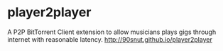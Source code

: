 # player2player
A P2P BitTorrent Client extension to allow musicians plays gigs through internet with reasonable latency.
http://90snut.github.io/player2player
